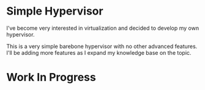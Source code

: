# Simple Hypervisor

I've become very interested in virtualization and decided to develop my own hypervisor.

This is a very simple barebone hypervisor with no other advanced features. I'll be adding more features as I expand my knowledge base on the topic.

# Work In Progress
